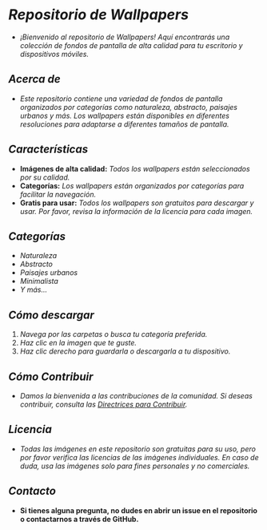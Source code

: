 <!-- Autor: Daniel Benjamin Perez Morales -->
<!-- GitHub: https://github.com/DanielPerezMoralesDev13 -->
<!-- Correo electrónico: danielperezdev@proton.me -->

# ***Repositorio de Wallpapers***

- *¡Bienvenido al repositorio de Wallpapers! Aquí encontrarás una colección de fondos de pantalla de alta calidad para tu escritorio y dispositivos móviles.*

## ***Acerca de***

- *Este repositorio contiene una variedad de fondos de pantalla organizados por categorías como naturaleza, abstracto, paisajes urbanos y más. Los wallpapers están disponibles en diferentes resoluciones para adaptarse a diferentes tamaños de pantalla.*

## ***Características***

- **Imágenes de alta calidad:** *Todos los wallpapers están seleccionados por su calidad.*
- **Categorías:** *Los wallpapers están organizados por categorías para facilitar la navegación.*
- **Gratis para usar:** *Todos los wallpapers son gratuitos para descargar y usar. Por favor, revisa la información de la licencia para cada imagen.*

## ***Categorías***

- *Naturaleza*
- *Abstracto*
- *Paisajes urbanos*
- *Minimalista*
- *Y más...*

## ***Cómo descargar***

1. *Navega por las carpetas o busca tu categoría preferida.*
2. *Haz clic en la imagen que te guste.*
3. *Haz clic derecho para guardarla o descargarla a tu dispositivo.*

## ***Cómo Contribuir***

- *Damos la bienvenida a las contribuciones de la comunidad. Si deseas contribuir, consulta las [Directrices para Contribuir](CONTRIBUTING.md "CONTRIBUTING.md").*

## ***Licencia***

- *Todas las imágenes en este repositorio son gratuitas para su uso, pero por favor verifica las licencias de las imágenes individuales. En caso de duda, usa las imágenes solo para fines personales y no comerciales.*

## ***Contacto***

- **Si tienes alguna pregunta, no dudes en abrir un issue en el repositorio o contactarnos a través de GitHub.**
